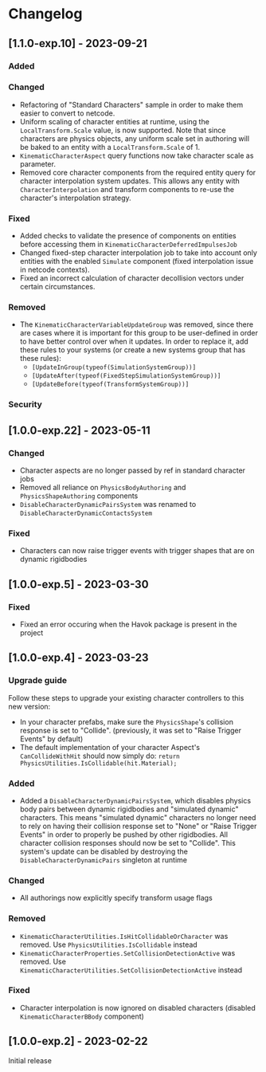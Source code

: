 # Changelog

## [1.1.0-exp.10] - 2023-09-21

### Added

### Changed
* Refactoring of "Standard Characters" sample in order to make them easier to convert to netcode.
* Uniform scaling of character entities at runtime, using the `LocalTransform.Scale` value, is now supported. Note that since characters are physics objects, any uniform scale set in authoring will be baked to an entity with a `LocalTransform.Scale` of 1.
* `KinematicCharacterAspect` query functions now take character scale as parameter.
* Removed core character components from the required entity query for character interpolation system updates. This allows any entity with `CharacterInterpolation` and transform components to re-use the character's interpolation strategy.

### Fixed
* Added checks to validate the presence of components on entities before accessing them in `KinematicCharacterDeferredImpulsesJob`
* Changed fixed-step character interpolation job to take into account only entities with the enabled `Simulate` component (fixed interpolation issue in netcode contexts).
* Fixed an incorrect calculation of character decollision vectors under certain circumstances.

### Removed
* The `KinematicCharacterVariableUpdateGroup` was removed, since there are cases where it is important for this group to be user-defined in order to have better control over when it updates. In order to replace it, add these rules to your systems (or create a new systems group that has these rules):
    * `[UpdateInGroup(typeof(SimulationSystemGroup))]`
    * `[UpdateAfter(typeof(FixedStepSimulationSystemGroup))]`
    * `[UpdateBefore(typeof(TransformSystemGroup))]`

### Security


## [1.0.0-exp.22] - 2023-05-11

### Changed

* Character aspects are no longer passed by ref in standard character jobs
* Removed all reliance on `PhysicsBodyAuthoring` and `PhysicsShapeAuthoring` components
* `DisableCharacterDynamicPairsSystem` was renamed to `DisableCharacterDynamicContactsSystem`

### Fixed

* Characters can now raise trigger events with trigger shapes that are on dynamic rigidbodies 


## [1.0.0-exp.5] - 2023-03-30

### Fixed

* Fixed an error occuring when the Havok package is present in the project


## [1.0.0-exp.4] - 2023-03-23

### Upgrade guide

Follow these steps to upgrade your existing character controllers to this new version:
* In your character prefabs, make sure the `PhysicsShape`'s collision response is set to "Collide". (previously, it was set to "Raise Trigger Events" by default)
* The default implementation of your character Aspect's `CanCollideWithHit` should now simply do: `return PhysicsUtilities.IsCollidable(hit.Material);`

### Added

* Added a `DisableCharacterDynamicPairsSystem`, which disables physics body pairs between dynamic rigidbodies and "simulated dynamic" characters. This means "simulated dynamic" characters no longer need to rely on having their collision response set to "None" or "Raise Trigger Events" in order to properly be pushed by other rigidbodies. All character collision responses should now be set to "Collide". This system's update can be disabled by destroying the `DisableCharacterDynamicPairs` singleton at runtime

### Changed

* All authorings now explicitly specify transform usage flags

### Removed

* `KinematicCharacterUtilities.IsHitCollidableOrCharacter` was removed. Use `PhysicsUtilities.IsCollidable` instead
* `KinematicCharacterProperties.SetCollisionDetectionActive` was removed. Use `KinematicCharacterUtilities.SetCollisionDetectionActive` instead

### Fixed

* Character interpolation is now ignored on disabled characters (disabled `KinematicCharacterBBody` component)


## [1.0.0-exp.2] - 2023-02-22

Initial release
